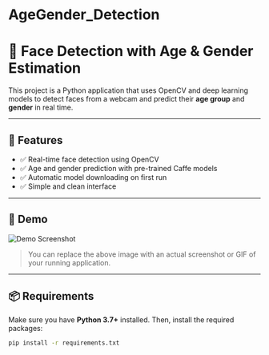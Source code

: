 # AgeGender_Detection
# 👤 Face Detection with Age & Gender Estimation

This project is a Python application that uses OpenCV and deep learning models to detect faces from a webcam and predict their **age group** and **gender** in real time.

---

## 🚀 Features

- ✅ Real-time face detection using OpenCV
- ✅ Age and gender prediction with pre-trained Caffe models
- ✅ Automatic model downloading on first run
- ✅ Simple and clean interface

---

## 📸 Demo

![Demo Screenshot](https://via.placeholder.com/600x300.png?text=Add+a+demo+screenshot+or+GIF+here)

> You can replace the above image with an actual screenshot or GIF of your running application.

---

## 📦 Requirements

Make sure you have **Python 3.7+** installed. Then, install the required packages:

```bash
pip install -r requirements.txt
